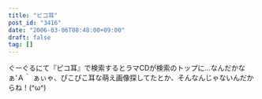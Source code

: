 ```yaml
---
title: "ピコ耳"
post_id: "3416"
date: "2006-03-06T08:48:00+09:00"
draft: false
tag: []
---
```



ぐーぐるにて『ピコ耳』で検索するとラマCDが検索のトップに…なんだかなぁ'Ａ｀ ぁぃゃ、ぴこぴこ耳な萌え画像探してたとか、そんなんじゃないんだからね！(^ω^)
